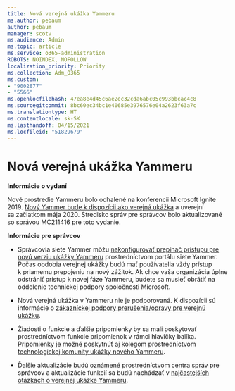 ```yaml
---
title: Nová verejná ukážka Yammeru
ms.author: pebaum
author: pebaum
manager: scotv
ms.audience: Admin
ms.topic: article
ms.service: o365-administration
ROBOTS: NOINDEX, NOFOLLOW
localization_priority: Priority
ms.collection: Adm_O365
ms.custom:
- "9002877"
- "5566"
ms.openlocfilehash: 47ea8e4d45c6ae2ec32cda6abc05c993bbcac4c8
ms.sourcegitcommit: 8bc60ec34bc1e40685e3976576e04a2623f63a7c
ms.translationtype: HT
ms.contentlocale: sk-SK
ms.lasthandoff: 04/15/2021
ms.locfileid: "51829679"
---
```

# <a name="new-yammer-public-preview"></a>Nová verejná ukážka Yammeru

**Informácie o vydaní**

Nové prostredie Yammeru bolo odhalené na konferencii Microsoft Ignite 2019. [Nový Yammer bude k dispozícii ako verejná ukážka](https://docs.microsoft.com/yammer/get-started-with-yammer/newyammer-faq) a uverejní sa začiatkom mája 2020. Stredisko správ pre správcov bolo aktualizované so správou MC211416 pre toto vydanie.

**Informácie pre správcov**

- Správcovia siete Yammer môžu [nakonfigurovať prepínač prístupu pre novú verziu ukážky Yammeru](https://docs.microsoft.com/yammer/get-started-with-yammer/administrative-settings-opt-in-newyammer) prostredníctvom portálu siete Yammer. Počas obdobia verejnej ukážky budú mať používatelia vždy prístup k priamemu prepojeniu na nový zážitok. Ak chce vaša organizácia úplne odstrániť prístup k novej fáze Yammeru, budete sa musieť obrátiť na oddelenie technickej podpory spoločnosti Microsoft.

- Nová verejná ukážka v Yammeru nie je podporovaná. K dispozícii sú informácie o [zákazníckej podpory prerušenia/opravy pre verejnú ukážku](https://docs.microsoft.com/yammer/get-started-with-yammer/newyammer-faq#yammer-preview-customer-support).

- Žiadosti o funkcie a ďalšie pripomienky by sa mali poskytovať prostredníctvom funkcie pripomienok v rámci hlavičky balíka. Pripomienky je možné poskytnúť aj kolegom prostredníctvom [technologickej komunity ukážky nového Yammeru](https://techcommunity.microsoft.com/t5/new-yammer-preview/bd-p/NewYammerPreview).

- Ďalšie aktualizácie budú oznámené prostredníctvom centra správ pre správcov a aktualizácie funkcií sa budú nachádzať v [najčastejších otázkach o verejnej ukážke Yammeru](https://docs.microsoft.com/yammer/get-started-with-yammer/newyammer-faq).
